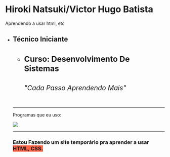 <!DOCTYPE html>
<html lang="en">

<body>
  <h1>Hiroki Natsuki/Victor Hugo Batista</h1>
  <p>Aprendendo a usar html, etc </p>
  
  <ul>
    <li>
      <h2>Técnico Iniciante<h2>
      <ul>
         <li>
           <h3> Curso: Desenvolvimento De Sistemas <h3>
             <h6>
               "Cada Passo Aprendendo Mais"
             </h6>
             </li>
             </ul>
        </li>   
     <hr>
        <p>Programas que eu uso: </p>
  <img src="https://upload.wikimedia.org/wikipedia/commons/thumb/1/19/Visual_Studio_2012_logo_and_wordmark.svg/2560px-Visual_Studio_2012_logo_and_wordmark.svg.png">
      
  <hr>
       <h3> Estou Fazendo um site temporário pra aprender a usar <span style="background-color: Tomato"> HTML, CSS.</span> <h3>
     
</body>
</html>
